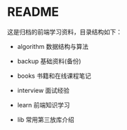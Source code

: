 # README

这是归档的前端学习资料，目录结构如下：

- algorithm 数据结构与算法

- backup 基础资料(备份)

- books 书籍和在线课程笔记

- interview 面试经验

- learn 前端知识学习

- lib 常用第三放库介绍
